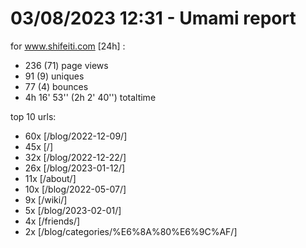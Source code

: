 # 03/08/2023 12:31 - Umami report
for www.shifeiti.com [24h] :

 - 236 (71) page views
 - 91 (9) uniques
 - 77 (4) bounces
 - 4h 16' 53'' (2h 2' 40'') totaltime


top 10 urls:
 - 60x [/blog/2022-12-09/]
 - 45x [/]
 - 32x [/blog/2022-12-22/]
 - 26x [/blog/2023-01-12/]
 - 11x [/about/]
 - 10x [/blog/2022-05-07/]
 - 9x [/wiki/]
 - 5x [/blog/2023-02-01/]
 - 4x [/friends/]
 - 2x [/blog/categories/%E6%8A%80%E6%9C%AF/]


